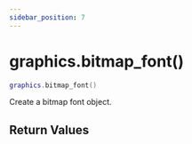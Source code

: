 ```yaml
---
sidebar_position: 7
---
```


# graphics.bitmap_font()
```lua
graphics.bitmap_font()
```
Create a bitmap font object.


## Return Values
